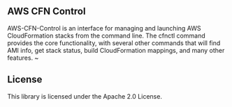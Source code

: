 ## AWS CFN Control

AWS-CFN-Control is an interface for managing and launching AWS CloudFormation stacks from the command line. The cfnctl command provides the core functionality, with several other commands that will find AMI info, get stack status, build CloudFormation mappings, and many other features. ~

## License

This library is licensed under the Apache 2.0 License. 
